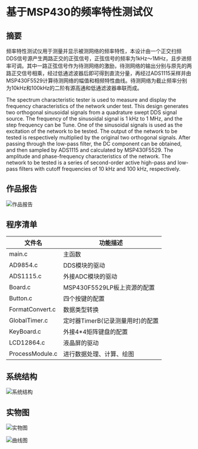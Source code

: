 # 基于MSP430的频率特性测试仪

## 摘要

频率特性测试仪用于测量并显示被测网络的频率特性，本设计由一个正交扫频DDS信号源产生两路正交的正弦信号，正弦信号的频率为1kHz～1MHz，且步进频率可调。其中一路正弦信号作为待测网络的激励，待测网络的输出分别与原先的两路正交信号相乘，经过低通滤波器后即可得到直流分量，再经过ADS1115采样并由MSP430F5529计算待测网络的幅值和相频特性曲线。待测网络为截止频率分别为10kHz和100kHz的二阶有源高通和低通滤波器串联而成。

The spectrum characteristic tester is used to measure and display the frequency characteristics of the network under test. This design generates two orthogonal sinusoidal signals from a quadrature swept DDS signal source. The frequency of the sinusoidal signal is 1 kHz to 1 MHz, and the step frequency can be Tune. One of the sinusoidal signals is used as the excitation of the network to be tested. The output of the network to be tested is respectively multiplied by the original two orthogonal signals. After passing through the low-pass filter, the DC component can be obtained, and then sampled by ADS1115 and calculated by MSP430F5529. The amplitude and phase-frequency characteristics of the network. The network to be tested is a series of second-order active high-pass and low-pass filters with cutoff frequencies of 10 kHz and 100 kHz, respectively.

## 作品报告

![作品报告](https://github.com/ctlvie/Spectrum-Characteristic-Tester/wiki/%E5%9F%BA%E4%BA%8EMSP430%E7%9A%84%E9%A2%91%E7%8E%87%E7%89%B9%E6%80%A7%E6%B5%8B%E8%AF%95%E4%BB%AA)

## 程序清单

|文件名   | 功能描述     |
|-----------|------|
|main.c  | 主函数     |
| AD9854.c |DDS模块的驱动 |
|ADS1115.c|外接ADC模块的驱动|
|Board.c|MSP430F5529LP板上资源的配置|
|Button.c|四个按键的配置|
|FormatConvert.c|数据类型转换|
|GlobalTimer.c|定时器TimerB(记录测量用时)的配置|
|KeyBoard.c|外接4*4矩阵键盘的配置|
|LCD12864.c|液晶屏的驱动|
|ProcessModule.c|进行数据处理、计算、绘图|

## 系统结构

![系统结构](https://i.loli.net/2019/01/20/5c43d403dfee9.png)

## 实物图

![实物图](https://i.loli.net/2019/01/20/5c43d4616b4e6.jpg)

![曲线图](https://i.loli.net/2019/01/20/5c43d77f66409.jpg)

